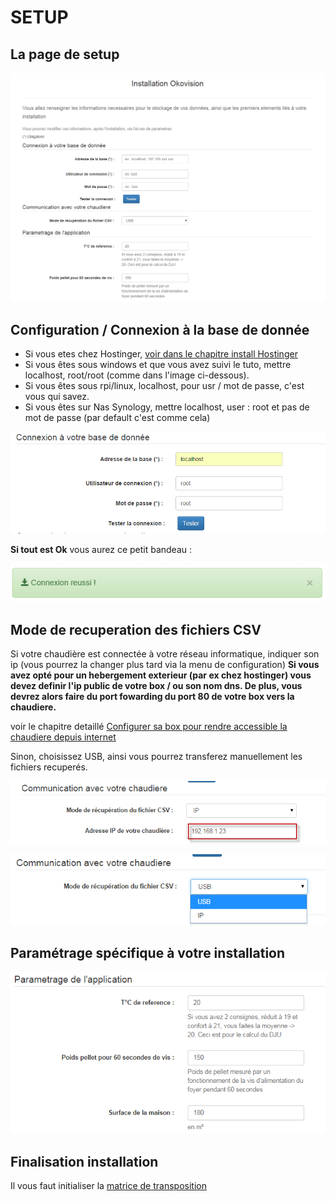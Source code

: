 # SETUP

## La page de setup

![](/wiki/oko/w-0080-oko.png)

## **Configuration / Connexion** à la base de donnée

* Si vous etes chez Hostinger, [voir dans le chapitre install Hostinger](/md/installWeb.md)
* Si vous êtes sous windows et que vous avez suivi le tuto, mettre localhost, root/root (comme dans l'image ci-dessous).
* Si vous êtes sous rpi/linux, localhost, pour usr / mot de passe, c'est vous qui savez.
* Si vous êtes sur Nas Synology, mettre localhost, user : root et pas de mot de passe (par default c'est comme cela)


![](/wiki/oko/w-0090-oko.png)

**Si tout est Ok** vous aurez ce petit bandeau :

![](/wiki/oko/w-0100-oko.png)

## **Mode de recuperation** des fichiers CSV

Si votre chaudière est connectée à votre réseau informatique, indiquer son ip (vous pourrez la changer plus tard via la menu de configuration)
**Si vous avez opté pour un hebergement exterieur (par ex chez hostinger) vous devez definir l'ip public de votre box / ou son nom dns. De plus, vous devrez alors faire du port fowarding du port 80 de votre box vers la chaudiere.**

voir le chapitre detaillé  [Configurer sa box pour rendre accessible la chaudiere depuis internet](/md/box.md)

Sinon, choisissez USB, ainsi vous pourrez transferez manuellement les fichiers recuperés.

![](/wiki/oko/w-0120-oko.png)

![](/wiki/oko/w-0110-oko.png)

## **Paramétrage spécifique** à votre installation

![](/wiki/oko/w-0130-oko.png)

## Finalisation installation

Il vous faut initialiser la [matrice de transposition](/md/matrix.md)

